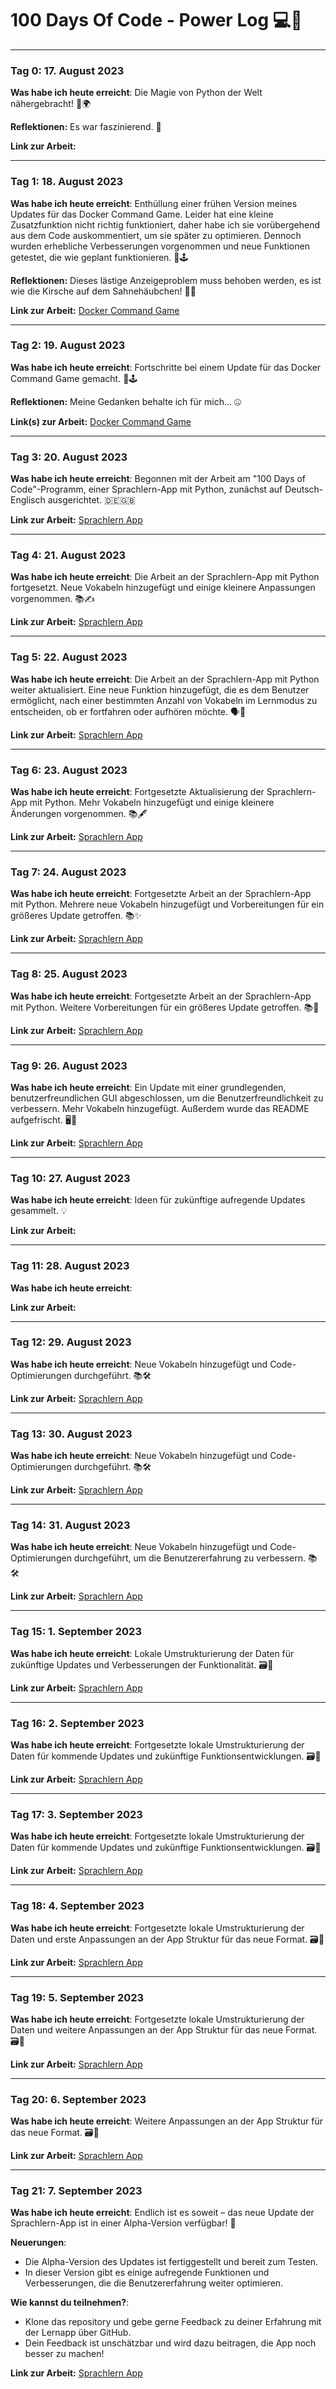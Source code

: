 # 100 Days Of Code - Power Log 💻🚀

---

### Tag 0: 17. August 2023 

**Was habe ich heute erreicht**: Die Magie von Python der Welt nähergebracht! 🐍🌍

**Reflektionen:** Es war faszinierend. 🤔

**Link zur Arbeit:** 

---

### Tag 1: 18. August 2023

**Was habe ich heute erreicht**: Enthüllung einer frühen Version meines Updates für das Docker Command Game. Leider hat eine kleine Zusatzfunktion nicht richtig funktioniert, daher habe ich sie vorübergehend aus dem Code auskommentiert, um sie später zu optimieren. Dennoch wurden erhebliche Verbesserungen vorgenommen und neue Funktionen getestet, die wie geplant funktionieren. 🐳🕹️

**Reflektionen:** Dieses lästige Anzeigeproblem muss behoben werden, es ist wie die Kirsche auf dem Sahnehäubchen! 🍒🍨

**Link zur Arbeit:** [Docker Command Game](https://github.com/Satisfraction/Docker-Command-Game)

---

### Tag 2: 19. August 2023 

**Was habe ich heute erreicht**: Fortschritte bei einem Update für das Docker Command Game gemacht. 🐳🕹️

**Reflektionen:** Meine Gedanken behalte ich für mich... 🤐

**Link(s) zur Arbeit:** [Docker Command Game](https://github.com/Satisfraction/Docker-Command-Game)

---

### Tag 3: 20. August 2023

**Was habe ich heute erreicht**: Begonnen mit der Arbeit am "100 Days of Code"-Programm, einer Sprachlern-App mit Python, zunächst auf Deutsch-Englisch ausgerichtet. 🇩🇪🇬🇧

**Link zur Arbeit:** [Sprachlern App](https://github.com/Satisfraction/SprachlernApp)

---

### Tag 4: 21. August 2023

**Was habe ich heute erreicht**: Die Arbeit an der Sprachlern-App mit Python fortgesetzt. Neue Vokabeln hinzugefügt und einige kleinere Anpassungen vorgenommen. 📚✍️

**Link zur Arbeit:** [Sprachlern App](https://github.com/Satisfraction/SprachlernApp)

---

### Tag 5: 22. August 2023

**Was habe ich heute erreicht**: Die Arbeit an der Sprachlern-App mit Python weiter aktualisiert. Eine neue Funktion hinzugefügt, die es dem Benutzer ermöglicht, nach einer bestimmten Anzahl von Vokabeln im Lernmodus zu entscheiden, ob er fortfahren oder aufhören möchte. 🗣️📖

**Link zur Arbeit:** [Sprachlern App](https://github.com/Satisfraction/SprachlernApp)

---

### Tag 6: 23. August 2023

**Was habe ich heute erreicht**: Fortgesetzte Aktualisierung der Sprachlern-App mit Python. Mehr Vokabeln hinzugefügt und einige kleinere Änderungen vorgenommen. 📚🖋️

**Link zur Arbeit:** [Sprachlern App](https://github.com/Satisfraction/SprachlernApp)

---

### Tag 7: 24. August 2023

**Was habe ich heute erreicht**: Fortgesetzte Arbeit an der Sprachlern-App mit Python. Mehrere neue Vokabeln hinzugefügt und Vorbereitungen für ein größeres Update getroffen. 📚✨

**Link zur Arbeit:** [Sprachlern App](https://github.com/Satisfraction/SprachlernApp)

---

### Tag 8: 25. August 2023

**Was habe ich heute erreicht**: Fortgesetzte Arbeit an der Sprachlern-App mit Python. Weitere Vorbereitungen für ein größeres Update getroffen. 📚🔄

**Link zur Arbeit:** [Sprachlern App](https://github.com/Satisfraction/SprachlernApp)

---

### Tag 9: 26. August 2023

**Was habe ich heute erreicht**: Ein Update mit einer grundlegenden, benutzerfreundlichen GUI abgeschlossen, um die Benutzerfreundlichkeit zu verbessern. Mehr Vokabeln hinzugefügt. Außerdem wurde das README aufgefrischt. 🖥️📖

**Link zur Arbeit:** [Sprachlern App](https://github.com/Satisfraction/SprachlernApp)

---

### Tag 10: 27. August 2023

**Was habe ich heute erreicht**: Ideen für zukünftige aufregende Updates gesammelt. 💡

**Link zur Arbeit:** 

---

### Tag 11: 28. August 2023

**Was habe ich heute erreicht**: 

**Link zur Arbeit:** 

---

### Tag 12: 29. August 2023

**Was habe ich heute erreicht**: Neue Vokabeln hinzugefügt und Code-Optimierungen durchgeführt. 📚🛠️

**Link zur Arbeit:** [Sprachlern App](https://github.com/Satisfraction/SprachlernApp)

---

### Tag 13: 30. August 2023

**Was habe ich heute erreicht**: Neue Vokabeln hinzugefügt und Code-Optimierungen durchgeführt. 📚🛠️

**Link zur Arbeit:** [Sprachlern App](https://github.com/Satisfraction/SprachlernApp)

---

### Tag 14: 31. August 2023

**Was habe ich heute erreicht**: Neue Vokabeln hinzugefügt und Code-Optimierungen durchgeführt, um die Benutzererfahrung zu verbessern. 📚🛠️

**Link zur Arbeit:** [Sprachlern App](https://github.com/Satisfraction/SprachlernApp)

---

### Tag 15: 1. September 2023

**Was habe ich heute erreicht**: Lokale Umstrukturierung der Daten für zukünftige Updates und Verbesserungen der Funktionalität. 🗃️🔧

**Link zur Arbeit:** [Sprachlern App](https://github.com/Satisfraction/SprachlernApp)

---

### Tag 16: 2. September 2023

**Was habe ich heute erreicht**: Fortgesetzte lokale Umstrukturierung der Daten für kommende Updates und zukünftige Funktionsentwicklungen. 🗃️🔧

**Link zur Arbeit:** [Sprachlern App](https://github.com/Satisfraction/SprachlernApp)

---

### Tag 17: 3. September 2023

**Was habe ich heute erreicht**: Fortgesetzte lokale Umstrukturierung der Daten für kommende Updates und zukünftige Funktionsentwicklungen. 🗃️🔧

**Link zur Arbeit:** [Sprachlern App](https://github.com/Satisfraction/SprachlernApp)

---

### Tag 18: 4. September 2023

**Was habe ich heute erreicht**: Fortgesetzte lokale Umstrukturierung der Daten und erste Anpassungen an der App Struktur für das neue Format. 🗃️🔧

**Link zur Arbeit:** [Sprachlern App](https://github.com/Satisfraction/SprachlernApp)

---

### Tag 19: 5. September 2023

**Was habe ich heute erreicht**: Fortgesetzte lokale Umstrukturierung der Daten und weitere Anpassungen an der App Struktur für das neue Format. 🗃️🔧

**Link zur Arbeit:** [Sprachlern App](https://github.com/Satisfraction/SprachlernApp)

---

### Tag 20: 6. September 2023

**Was habe ich heute erreicht**: Weitere Anpassungen an der App Struktur für das neue Format. 🗃️🔧

**Link zur Arbeit:** [Sprachlern App](https://github.com/Satisfraction/SprachlernApp)

---

### Tag 21: 7. September 2023

**Was habe ich heute erreicht**: Endlich ist es soweit – das neue Update der Sprachlern-App ist in einer Alpha-Version verfügbar! 🚀

**Neuerungen**:
- Die Alpha-Version des Updates ist fertiggestellt und bereit zum Testen.
- In dieser Version gibt es einige aufregende Funktionen und Verbesserungen, die die Benutzererfahrung weiter optimieren.

**Wie kannst du teilnehmen?**:
- Klone das repository und gebe gerne Feedback zu deiner Erfahrung mit der Lernapp über GitHub.
- Dein Feedback ist unschätzbar und wird dazu beitragen, die App noch besser zu machen!

**Link zur Arbeit:** [Sprachlern App](https://github.com/Satisfraction/SprachlernApp)
